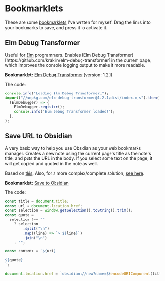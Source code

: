 # Bookmarklets

These are some [bookmarklets](https://en.wikipedia.org/wiki/Bookmarklet) I've written for myself. Drag the links into your bookmarks to save, and press it to activate it.

## Elm Debug Transformer

Useful for [Elm](https://elm-lang.org/) programmers. Enables (Elm Debug Transformer)[https://github.com/kraklin/elm-debug-transformer] in the current page, which improves the console logging output to make it more readable.

**Bookmarklet:** [Elm Debug Transformer][elm-debug-transformer] (version: 1.2.1)

The code:

```js
console.info("Loading Elm Debug Transformer…");
import("//unpkg.com/elm-debug-transformer@1.2.1/dist/index.mjs").then(
  (ElmDebugger) => {
    ElmDebugger.register();
    console.info("Elm Debug Transformer loaded!");
  },
);
```

[elm-debug-transformer]: javascript:(function()%7Bconsole.info(%22Loading%20Elm%20Debug%20Transformer%E2%80%A6%22)%3B%0Aimport(%22%2F%2Funpkg.com%2Felm-debug-transformer%401.2.1%2Fdist%2Findex.mjs%22).then(%0A%20%20(ElmDebugger)%20%3D%3E%20%7B%0A%20%20%20%20ElmDebugger.register()%3B%0A%20%20%20%20console.info(%22Elm%20Debug%20Transformer%20loaded!%22)%3B%0A%20%20%7D%2C%0A)%3B%7D)()%3B

## Save URL to Obsidian

A very basic way to help you use Obsidian as your web bookmarks manager. Creates a new note using the current page's title as the note's title, and puts the URL in the body. If you select some text on the page, it will get copied and quoted in the note as well.

Based on [this](https://forum.obsidian.md/t/bookmarklet-send-to-obsidian/13415). Also, for a more complex/complete solution, [see here](https://stephango.com/obsidian-web-clipper).

**Bookmarklet:** [Save to Obsidian][save-to-obsidian]

The code:

```js
const title = document.title;
const url = document.location.href;
const selection = window.getSelection().toString().trim();
const quote =
  selection !== ""
    ? selection
        .split("\n")
        .map((line) => `> ${line}`)
        .join("\n")
    : "";

const content = `${url}

${quote}
`;

document.location.href = `obsidian://new?name=${encodeURIComponent(title)}&content=${encodeURIComponent(content)}`;
```

[save-to-obsidian]: javascript:(function()%7Bconst%20title%20%3D%20document.title%3B%0Aconst%20url%20%3D%20document.location.href%3B%0Aconst%20selection%20%3D%20window.getSelection().toString().trim()%3B%0Aconst%20quote%20%3D%0A%20%20selection%20!%3D%3D%20%22%22%0A%20%20%20%20%3F%20selection%0A%20%20%20%20%20%20%20%20.split(%22%5Cn%22)%0A%20%20%20%20%20%20%20%20.map((line)%20%3D%3E%20%60%3E%20%24%7Bline%7D%60)%0A%20%20%20%20%20%20%20%20.join(%22%5Cn%22)%0A%20%20%20%20%3A%20%22%22%3B%0A%0Aconst%20content%20%3D%20%60%24%7Burl%7D%0A%0A%24%7Bquote%7D%0A%60%3B%0A%0Adocument.location.href%20%3D%20%60obsidian%3A%2F%2Fnew%3Fname%3D%24%7BencodeURIComponent(title)%7D%26content%3D%24%7BencodeURIComponent(content)%7D%60%3B%7D)()%3B
